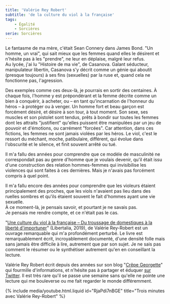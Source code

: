 ```yaml
---
title: 'Valérie Rey Robert'
subtitle: 'de la culture du viol à la française'
tags:
    - Égalité
    - Sorcières
serie: Sorcières
---
```


Le fantasme de ma mère, c'était Sean Connery dans James Bond. "Un homme, un
vrai", qui sait mieux que les femmes quand elles le désirent et n'hésite pas à
les "prendre", ne leur en déplaise, malgré leur refus.  
Au lycée, j'ai lu "Histoire de ma vie", de Casanova. Galant séducteur,
manipulateur libertin, Casanova s'y décrit comme un génie qui aboutit (presque
toujours) à ses fins (sexuelles) par la ruse et, quand cela ne fonctionne pas,
l'agression.

Des exemples comme ces deux-là, je pourrais en sortir des centaines. À chaque
fois, l'homme y est prépondérant et la femme décrite comme un bien à conquérir,
à acheter, ou – en tant qu'incarnation de l'honneur du héros – à protéger ou à
venger. Un homme fort et beau garçon est forcément désiré, et désire à son tour,
à tout moment. Son sexe, ses muscles et son pistolet sont tendus, prêts à bondir
sur toutes les femmes dont les attraits "justifient" qu'elles puissent être
manipulées par un jeu de pouvoir et d'émotions, ou carrément "forcées". Car
attention, dans ces fictions, les femmes ne sont jamais violées par les héros.
Le viol, c'est le ressort du méchant, moche, patibulaire, différent, qui évolue
dans l'obscurité et le silence, et finit souvent arrêté ou tué.

Il m'a fallu des années pour comprendre que ce modèle de masculinité ne
correspondait pas au genre d'homme que je voulais devenir, qu'il était issu
d'une construction des relation hommes-femmes qui invisibilise les violences qui
sont faites à ces dernières. Mais je n'avais pas forcément compris à quel point.

Il m'a fallu encore des années pour comprendre que les violeurs étaient
principalement des proches, que les viols n'avaient pas lieu dans des ruelles
sombres et qu'ils étaient souvent le fait d'hommes ayant une vie sexuelle.  
À ce moment-là, je pensais savoir, et pourtant je ne savais pas.  
Je pensais me rendre compte, et ce n'était pas le cas.

"[Une culture du viol à la française – Du troussage de domestiques à la liberté d'importuner](http://editionslibertalia.com/catalogue/hors-collection/une-culture-du-viol-a-la-francaise)"
(Libertalia, 2019), de Valérie Rey-Robert est un ouvrage remarquable qui m'a
profondément perturbé. Le livre est remarquablement écrit, incroyablement
documenté, d'une densité folle mais sans jamais être difficile à lire, autrement
que par son sujet. Je ne sais pas comment le résumer ou le synthétiser autrement
qu'en en conseillant la lecture.

Valérie Rey Robert écrit depuis des années sur son blog
"[Crêpe Georgette](http://www.crepegeorgette.com/)" qui fourmille
d'informations, et n'hésite pas à partager et éduquer
[sur Twitter](https://twitter.com/valerieCG). Il est très rare qu'il se passe
une semaine sans qu'elle ne pointe une lecture qui me bouleverse ou me fait
regarder le monde différemment.

{% include media/youtube.html.liquid id="RjaPdi7nBGE" title="Trois minutes avec Valérie Rey-Robert" %}
